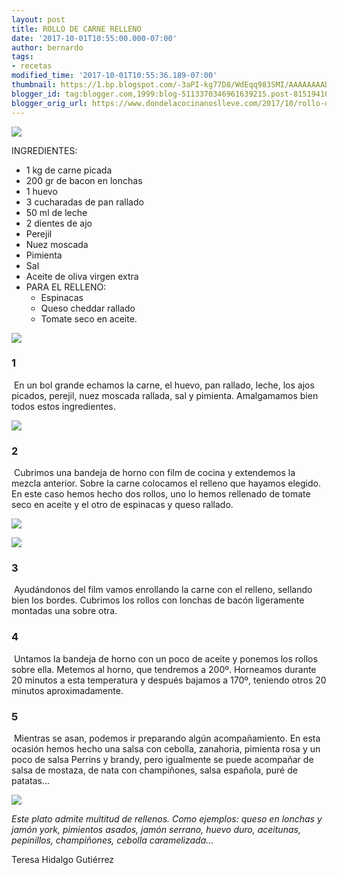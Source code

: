 ```yaml
---
layout: post
title: ROLLO DE CARNE RELLENO
date: '2017-10-01T10:55:00.000-07:00'
author: bernardo
tags:
- recetas
modified_time: '2017-10-01T10:55:36.189-07:00'
thumbnail: https://1.bp.blogspot.com/-3aPI-kg77D8/WdEqq983SMI/AAAAAAAAD3Q/W9vEPLDvWzAazqI92e5bYHLVAeXa-CIsQCLcBGAs/s72-c/00.jpg
blogger_id: tag:blogger.com,1999:blog-5113370346961639215.post-8151941065662078047
blogger_orig_url: https://www.dondelacocinanoslleve.com/2017/10/rollo-de-carne-relleno.html
---
```


![](https://1.bp.blogspot.com/-3aPI-kg77D8/WdEqq983SMI/AAAAAAAAD3Q/W9vEPLDvWzAazqI92e5bYHLVAeXa-CIsQCLcBGAs/s400/00.JPG)

  
INGREDIENTES:
* 1 kg de carne picada
* 200 gr de bacon en lonchas
* 1 huevo
* 3 cucharadas de pan rallado
* 50 ml de leche
* 2 dientes de ajo
* Perejil 
* Nuez moscada
* Pimienta
* Sal
* Aceite de oliva virgen extra  
* PARA EL RELLENO:
  * Espinacas
  * Queso cheddar rallado
  * Tomate seco en aceite.  

![](https://2.bp.blogspot.com/-r04V3RDp0i8/WdErAnAePbI/AAAAAAAAD3U/RbfHU6NjHJ0n8BEG4ZxsdaEgdXWBpVowwCLcBGAs/s320/01.JPG)

  

### 1

 En un bol grande echamos la carne, el huevo, pan rallado, leche, los ajos picados, perejil, nuez moscada rallada, sal y pimienta. Amalgamamos bien todos estos ingredientes.  

![](https://4.bp.blogspot.com/-3V_Z1OSzazQ/WdErPwvOSYI/AAAAAAAAD3Y/NCmAp1DG-E4Uu3C4JSySsxnAww1h5I3oACLcBGAs/s320/02.JPG)

  

### 2

 Cubrimos una bandeja de horno con film de cocina y extendemos la mezcla anterior. Sobre la carne colocamos el relleno que hayamos elegido. En este caso hemos hecho dos rollos, uno lo hemos rellenado de tomate seco en aceite y el otro de espinacas y queso rallado.  

![](https://2.bp.blogspot.com/-d4Ddet8I1lI/WdErejuHoNI/AAAAAAAAD3c/mePvzqxIUYE-AL1SuNKKIGx43K3Xou2KwCLcBGAs/s320/03.JPG)

  

![](https://1.bp.blogspot.com/-vVC7Ftbjk0g/WdErrGDp-9I/AAAAAAAAD3g/zKJM0arfDzcM2QspeIMg0e7-2yQ3M5UDACLcBGAs/s320/04.JPG)

  

### 3

 Ayudándonos del film vamos enrollando la carne con el relleno, sellando bien los bordes. Cubrimos los rollos con lonchas de bacón ligeramente montadas una sobre otra.  

### 4

 Untamos la bandeja de horno con un poco de aceite y ponemos los rollos sobre ella. Metemos al horno, que tendremos a 200º. Horneamos durante 20 minutos a esta temperatura y después bajamos a 170º, teniendo otros 20 minutos aproximadamente.  

### 5

 Mientras se asan, podemos ir preparando algún acompañamiento. En esta ocasión hemos hecho una salsa con cebolla, zanahoria, pimienta rosa y un poco de salsa Perrins y brandy, pero igualmente se puede acompañar de salsa de mostaza, de nata con champiñones, salsa española, puré de patatas…  

![](https://3.bp.blogspot.com/-_uc1OnYbWrs/WdEr6Pqb5OI/AAAAAAAAD3k/uQsJwtrJMsMV3MuDfCNeqZtYTpWDuFXGwCLcBGAs/s320/05.JPG)

  
_Este plato admite multitud de rellenos. Como ejemplos: queso en lonchas y jamón york, pimientos asados, jamón serrano, huevo duro, aceitunas, pepinillos, champiñones, cebolla caramelizada…_  
  
Teresa Hidalgo Gutiérrez
